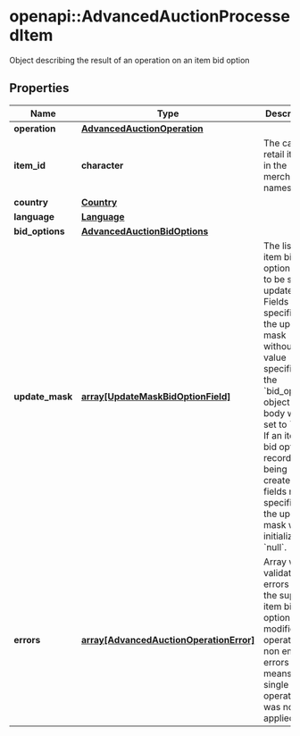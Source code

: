 # openapi::AdvancedAuctionProcessedItem

Object describing the result of an operation on an item bid option

## Properties
Name | Type | Description | Notes
------------ | ------------- | ------------- | -------------
**operation** | [**AdvancedAuctionOperation**](AdvancedAuctionOperation.md) |  | [Enum: ] 
**item_id** | **character** | The catalog retail item id in the merchant namespace | 
**country** | [**Country**](Country.md) |  | [Enum: ] 
**language** | [**Language**](Language.md) |  | [Enum: ] 
**bid_options** | [**AdvancedAuctionBidOptions**](AdvancedAuctionBidOptions.md) |  | 
**update_mask** | [**array[UpdateMaskBidOptionField]**](UpdateMaskBidOptionField.md) | The list of item bid option fields to be set or updated. Fields specified in the updated mask without a value specified in the &#x60;bid_options&#x60; object in the body will be set to &#x60;null&#x60;. If an item bid option record is being created, fields not specified in the update mask will be initialized to &#x60;null&#x60;. | 
**errors** | [**array[AdvancedAuctionOperationError]**](AdvancedAuctionOperationError.md) | Array with validation errors for the supplied item bid option modification operation. A non empty errors list means this single item operation was not applied. | [optional] 


